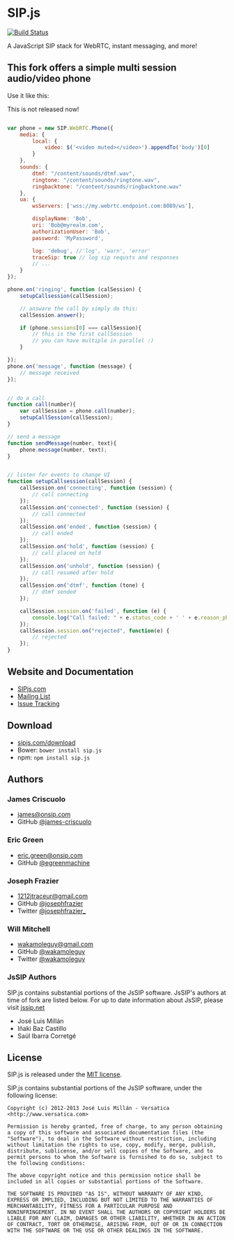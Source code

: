 # SIP.js

[![Build Status](https://travis-ci.org/onsip/SIP.js.png?branch=master)](https://travis-ci.org/onsip/SIP.js)

A JavaScript SIP stack for WebRTC, instant messaging, and more!


## This fork offers a simple multi session audio/video phone

Use it like this:

<aside class="warning">
This is not released now!
</aside>

```javascript

var phone = new SIP.WebRTC.Phone({
    media: {
        local: {
            video: $('<video muted></video>').appendTo('body')[0]
        }
    },
    sounds: {
        dtmf: "/content/sounds/dtmf.wav",
        ringtone: "/content/sounds/ringtone.wav",
        ringbacktone: "/content/sounds/ringbacktone.wav"
    },
    ua: {
        wsServers: ['wss://my.webrtc.endpoint.com:8089/ws'],

        displayName: 'Bob',
        uri: 'Bob@myrealm.com',
        authorizationUser: 'Bob',
        password: 'MyPassword',

        log: 'debug', //'log', 'warn', 'error'
        traceSip: true // log sip requsts and responses
        // ...
    }
});

phone.on('ringing', function (calSession) {
    setupCallsession(callSession);

    // answare the call by simply do this:
    callSession.answer();

    if (phone.sessions[0] === callSession){
        // this is the first callSession
        // you can have multiple in parallel :)
    }

});
phone.on('message', function (message) {
    // message received
});


// do a call
function call(number){
    var callSession = phone.call(number);
    setupCallSession(callSession);
}

// send a message
function sendMessage(number, text){
    phone.message(number, text);
}


// listen for events to change UI
function setupCallsession(callSession) {
    callSession.on('connecting', function (session) {
        // call connecting
    });
    callSession.on('connected', function (session) {
        // call connected
    });
    callSession.on('ended', function (session) {
        // call ended
    });
    callSession.on('hold', function (session) {
        // call placed on hold
    });
    callSession.on('unhold', function (session) {
        // call resumed after hold
    });
    callSession.on('dtmf', function (tone) {
        // dtmf sended
    });

	callSession.session.on('failed', function (e) {
    	console.log("Call failed: " + e.status_code + ' ' + e.reason_phrase);
    });
    callSession.session.on("rejected", function(e) {
        // rejected
    });
}

```

## Website and Documentation

* [SIPjs.com](https://sipjs.com)
* [Mailing List](https://groups.google.com/forum/#!forum/sip_js)
* [Issue Tracking](https://github.com/onsip/sip.js/issues)


## Download

* [sipjs.com/download](https://sipjs.com/download/)
* Bower: `bower install sip.js`
* npm: `npm install sip.js`

## Authors

### James Criscuolo

* <james@onsip.com>
* GitHub [@james-criscuolo](https://github.com/james-criscuolo)

### Eric Green

* <eric.green@onsip.com>
* GitHub [@egreenmachine](https://github.com/egreenmachine)

### Joseph Frazier

* <1212jtraceur@gmail.com>
* GitHub [@josephfrazier](https://github.com/josephfrazier)
* Twitter [@josephfrazier_](https://twitter.com/josephfrazier_)

### Will Mitchell

* <wakamoleguy@gmail.com>
* GitHub [@wakamoleguy](http://github.com/wakamoleguy)
* Twitter [@wakamoleguy](http://twitter.com/wakamoleguy)

### JsSIP Authors

SIP.js contains substantial portions of the JsSIP software. JsSIP's authors at time of fork are listed below. For up to date information about JsSIP, please visit [jssip.net](http://jssip.net)

* José Luis Millán
* Iñaki Baz Castillo
* Saúl Ibarra Corretgé

## License

SIP.js is released under the [MIT license](https://sipjs.com/license).

SIP.js contains substantial portions of the JsSIP software, under the following license:

~~~
Copyright (c) 2012-2013 José Luis Millán - Versatica <http://www.versatica.com>

Permission is hereby granted, free of charge, to any person obtaining
a copy of this software and associated documentation files (the
"Software"), to deal in the Software without restriction, including
without limitation the rights to use, copy, modify, merge, publish,
distribute, sublicense, and/or sell copies of the Software, and to
permit persons to whom the Software is furnished to do so, subject to
the following conditions:

The above copyright notice and this permission notice shall be
included in all copies or substantial portions of the Software.

THE SOFTWARE IS PROVIDED "AS IS", WITHOUT WARRANTY OF ANY KIND,
EXPRESS OR IMPLIED, INCLUDING BUT NOT LIMITED TO THE WARRANTIES OF
MERCHANTABILITY, FITNESS FOR A PARTICULAR PURPOSE AND
NONINFRINGEMENT. IN NO EVENT SHALL THE AUTHORS OR COPYRIGHT HOLDERS BE
LIABLE FOR ANY CLAIM, DAMAGES OR OTHER LIABILITY, WHETHER IN AN ACTION
OF CONTRACT, TORT OR OTHERWISE, ARISING FROM, OUT OF OR IN CONNECTION
WITH THE SOFTWARE OR THE USE OR OTHER DEALINGS IN THE SOFTWARE.

~~~
